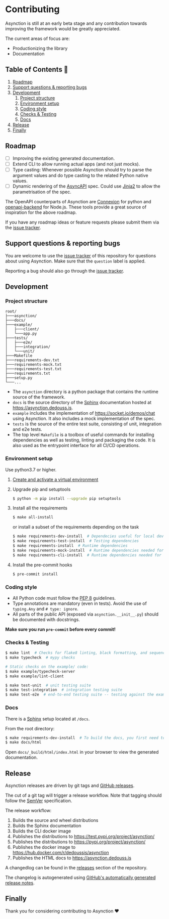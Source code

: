 # Contributing

Asynction is still at an early beta stage and any contribution towards improving the framework would be greatly appreciated.

The current areas of focus are:

- Productionizing the library
- Documentation

## Table of Contents 📖

1. [Roadmap](#roadmap)
1. [Support questions & reporting bugs](#support-questions--reporting-bugs)
1. [Development](#development)
   1. [Project structure](#project-structure)
   1. [Environment setup](#environment-setup)
   1. [Coding style](#coding-style)
   1. [Checks & Testing](#checks--testing)
   1. [Docs](#docs)
1. [Release](#release)
1. [Finally](#finally)

## Roadmap

- [ ] Improving the existing generated documentation.
- [ ] Extend CLI to allow running actual apps (and not just mocks).
- [ ] Type casting: Whenever possible Asynction should try to parse the argument values and do type casting to the related Python native values.
- [ ] Dynamic rendering of the [AsyncAPI](https://www.asyncapi.com/) spec. Could use [Jinja2](https://jinja.palletsprojects.com/en/3.0.x/) to allow the parametrisation of the spec.

The OpenAPI counterparts of Asynction are [Connexion](https://github.com/zalando/connexion) for python and [openapi-backend](https://github.com/anttiviljami/openapi-backend) for Node.js. These tools provide a great source of inspiration for the above roadmap.

If you have any roadmap ideas or feature requests please submit them via the [issue tracker](https://github.com/dedoussis/asynction/issues).

## Support questions & reporting bugs

You are welcome to use the [issue tracker](https://github.com/dedoussis/asynction/issues) of this repository for questions about using Asynction. Make sure that the `question` label is applied.

Reporting a bug should also go through the [issue tracker](https://github.com/dedoussis/asynction/issues).

## Development

### Project structure

```
root/
├───asynction/
├───docs/
├───example/
│   ├───client/
│   └───app.py
├───tests/
│   ├───e2e/
│   ├───integration/
│   └───unit/
├───Makefile
├───requirements-dev.txt
├───requirements-mock.txt
├───requirements-test.txt
├───requirements.txt
├───setup.py
└───...
```

- The `asynction` directory is a python package that contains the runtime source of the framework.
- `docs` is the source directory of the [Sphinx](https://www.sphinx-doc.org/) documentation hosted at <https://asynction.dedouss.is>.
- `example` includes the implementation of <https://socket.io/demos/chat> using Asynction. It also includes a mock implementation of the spec.
- `tests` is the source of the entire test suite, consisting of unit, integration and e2e tests.
- The top level `Makefile` is a toolbox of useful commands for installing dependencies as well as testing, linting and packaging the code. It is also used as the entrypoint interface for all CI/CD operations.

### Environment setup

Use python3.7 or higher.

1. [Create and activate a virtual environment](https://packaging.python.org/tutorials/installing-packages/#creating-virtual-environments)

1. Upgrade pip and setuptools

   ```bash
   $ python -m pip install --upgrade pip setuptools
   ```

1. Install all the requirements

   ```bash
   $ make all-install
   ```

   or install a subset of the requirements depending on the task

   ```bash
   $ make requirements-dev-install  # Dependecies useful for local development
   $ make requirements-test-install  # Testing dependencies
   $ make requirements-install  # Runtime dependencies
   $ make requirements-mock-install  # Runtime dependencies needed for the mock server support funcitonality
   $ make requirements-cli-install  # Runtime dependencies needed for the CLI
   ```

1. Install the pre-commit hooks

   ```bash
   $ pre-commit install
   ```

### Coding style

- All Python code must follow the [PEP 8](https://www.python.org/dev/peps/pep-0008/) guidelines.
- Type annotations are mandatory (even in tests). Avoid the use of `typing.Any` and `# type: ignore`.
- All parts of the public API (exposed via `asynction.__init__.py`) should be documented with docstrings.

**Make sure you run `pre-commit` before every commit!**

### Checks & Testing

```bash
$ make lint  # Checks for flake8 linting, black formatting, and sequence of imports (isort)
$ make typecheck  # mypy checks

# Static checks on the example/ code:
$ make example/typecheck-server
$ make example/lint-client

$ make test-unit  # unit testing suite
$ make test-integration  # integration testing suite
$ make test-e2e  # end-to-end testing suite -- testing against the example chat application in a dockerised environment
```

### Docs

There is a [Sphinx](https://www.sphinx-doc.org/) setup located at `/docs`.

From the root directory:

```bash
$ make requirements-dev-install  # To build the docs, you first need to have the dev dependencies installed.
$ make docs/html
```

Open `docs/_build/html/index.html` in your browser to view the generated documentation.

## Release

Asynction releases are driven by git tags and [GitHub releases](https://docs.github.com/en/github/administering-a-repository/releasing-projects-on-github/managing-releases-in-a-repository).

The cut of a git tag will trigger a release workflow. Note that tagging should follow the [SemVer](https://semver.org/) specification.

The release workflow:

1. Builds the source and wheel distributions
1. Builds the Sphinx documentation
1. Builds the CLI docker image
1. Publishes the distributions to <https://test.pypi.org/project/asynction/>
1. Publishes the distributions to <https://pypi.org/project/asynction/>
1. Publishes the docker image to <https://hub.docker.com/r/dedoussis/asynction>
1. Publishes the HTML docs to <https://asynction.dedouss.is>

A changedlog can be found in the [releases](https://github.com/dedoussis/asynction/releases) section of the repository.

The changelog is autogenerated using [GitHub's automatically generated release notes](https://docs.github.com/en/repositories/releasing-projects-on-github/automatically-generated-release-notes).

## Finally

Thank you for considering contributing to Asynction ❤️
